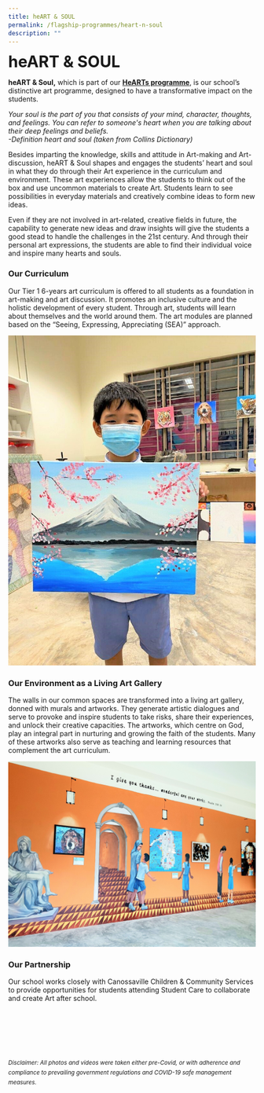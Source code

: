 ```yaml
---
title: heART & SOUL
permalink: /flagship-programmes/heart-n-soul
description: ""
---
```

**<font size=6>heART & SOUL</font>**


**heART & Soul,** which is part of our [**HeARTs programme**](https://canossacatholicpri.moe.edu.sg/departments/aesthetics), is our school’s distinctive art programme, designed to have a transformative impact on the students.  
  

_Your soul is the part of you that consists of your mind, character, thoughts, and feelings. You can refer to someone's heart when you are talking about their deep feelings and beliefs._  
  _-Definition heart and soul (taken from Collins Dictionary)_  

  
Besides imparting the knowledge, skills and attitude in Art-making and Art-discussion, heART & Soul shapes and engages the students’ heart and soul in what they do through their Art experience in the curriculum and environment. These art experiences allow the students to think out of the box and use uncommon materials to create Art. Students learn to see possibilities in everyday materials and creatively combine ideas to form new ideas.  
  
Even if they are not involved in art-related, creative fields in future, the capability to generate new ideas and draw insights will give the students a good stead to handle the challenges in the 21st century. And through their personal art expressions, the students are able to find their individual voice and inspire many hearts and souls.  
  
  

### Our Curriculum

  
Our Tier 1 6-years art curriculum is offered to all students as a foundation in art-making and art discussion. It promotes an inclusive culture and the holistic development of every student. Through art, students will learn about themselves and the world around them. The art modules are planned based on the “Seeing, Expressing, Appreciating (SEA)” approach.

![](/images/Flagship%20Programmes/HNS%201.jpeg)



### Our Environment as a Living Art Gallery

  
The walls in our common spaces are transformed into a living art gallery, donned with murals and artworks. They generate artistic dialogues and serve to provoke and inspire students to take risks, share their experiences, and unlock their creative capacities. The artworks, which centre on God, play an integral part in nurturing and growing the faith of the students. Many of these artworks also serve as teaching and learning resources that complement the art curriculum.


![](/images/Flagship%20Programmes/HNS%202.jpg)

### Our Partnership

  
Our school works closely with Canossaville Children & Community Services to provide opportunities for students attending Student Care to collaborate and create Art after school.

<br><br><br><br><br><br>
<sup>_Disclaimer: All photos and videos were taken either pre-Covid, or with adherence and compliance to prevailing government regulations and COVID-19 safe management measures._</sup>